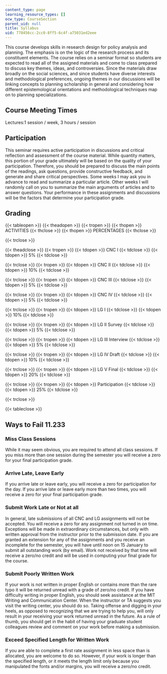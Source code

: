 ```yaml
---
content_type: page
learning_resource_types: []
ocw_type: CourseSection
parent_uid: null
title: Syllabus
uid: 778456cc-2cc0-8ff5-6c4f-a75031ed2eee
---
```


This course develops skills in research design for policy analysis and planning. The emphasis is on the logic of the research process and its constituent elements. The course relies on a seminar format so students are expected to read all of the assigned materials and come to class prepared to discuss key themes, ideas, and controversies. Since the materials draw broadly on the social sciences, and since students have diverse interests and methodological preferences, ongoing themes in our discussions will be linking concepts to planning scholarship in general and considering how different epistemological orientations and methodological techniques map on to planning specializations.

Course Meeting Times
--------------------

Lectures:1 session / week, 3 hours / session

Participation
-------------

This seminar requires active participation in discussions and critical reflection and assessment of the course material. While quantity matters, this portion of your grade ultimately will be based on the quality of your participation. Therefore, you should be prepared to discuss the main points of the readings, ask questions, provide constructive feedback, and generate and share critical perspectives. Some weeks I may ask you in advance to read and summarize a particular article. Other weeks I will randomly call on you to summarize the main arguments of articles and to answer questions. Your performance in these assignments and discussions will be the factors that determine your participation grade.

Grading
-------

{{< tableopen >}}
{{< theadopen >}}
{{< tropen >}}
{{< thopen >}}
ACTIVITIES
{{< thclose >}}
{{< thopen >}}
PERCENTAGES
{{< thclose >}}

{{< trclose >}}

{{< theadclose >}}
{{< tropen >}}
{{< tdopen >}}
CNC I
{{< tdclose >}}
{{< tdopen >}}
5%
{{< tdclose >}}

{{< trclose >}}
{{< tropen >}}
{{< tdopen >}}
CNC II
{{< tdclose >}}
{{< tdopen >}}
10%
{{< tdclose >}}

{{< trclose >}}
{{< tropen >}}
{{< tdopen >}}
CNC III
{{< tdclose >}}
{{< tdopen >}}
5%
{{< tdclose >}}

{{< trclose >}}
{{< tropen >}}
{{< tdopen >}}
CNC IV
{{< tdclose >}}
{{< tdopen >}}
5%
{{< tdclose >}}

{{< trclose >}}
{{< tropen >}}
{{< tdopen >}}
LG I
{{< tdclose >}}
{{< tdopen >}}
10%
{{< tdclose >}}

{{< trclose >}}
{{< tropen >}}
{{< tdopen >}}
LG II Survey
{{< tdclose >}}
{{< tdopen >}}
5%
{{< tdclose >}}

{{< trclose >}}
{{< tropen >}}
{{< tdopen >}}
LG III Interview
{{< tdclose >}}
{{< tdopen >}}
5%
{{< tdclose >}}

{{< trclose >}}
{{< tropen >}}
{{< tdopen >}}
LG IV Draft
{{< tdclose >}}
{{< tdopen >}}
10%
{{< tdclose >}}

{{< trclose >}}
{{< tropen >}}
{{< tdopen >}}
LG V Final
{{< tdclose >}}
{{< tdopen >}}
20%
{{< tdclose >}}

{{< trclose >}}
{{< tropen >}}
{{< tdopen >}}
Participation
{{< tdclose >}}
{{< tdopen >}}
25%
{{< tdclose >}}

{{< trclose >}}

{{< tableclose >}}

Ways to Fail 11.233
-------------------

### Miss Class Sessions

While it may seem obvious, you are required to attend all class sessions. If you miss more than one session during the semester you will receive a zero for your final participation grade.

### Arrive Late, Leave Early

If you arrive late or leave early, you will receive a zero for participation for the day. If you arrive late or leave early more than two times, you will receive a zero for your final participation grade.

### Submit Work Late or Not at all

In general, late submissions of all CNC and LG assignments will not be accepted. You will receive a zero for any assignment not turned in on time. Exceptions will be made in extraordinary circumstances, but only with written approval from the instructor prior to the submission date. If you are granted an extension for any of the assignments and you receive an incomplete for the semester, you will have until noon on 15 January to submit all outstanding work (by email). Work not received by that time will receive a zero/no credit and will be used in computing your final grade for the course.

### Submit Poorly Written Work

If your work is not written in proper English or contains more than the rare typo it will be returned unread with a grade of zero/no credit. If you have difficulty writing in proper English, you should seek assistance at the MIT Writing and Communication Center. When the instructor or TA suggests you visit the writing center, you should do so. Taking offense and digging in your heels, as opposed to recognizing that we are trying to help you, will only result in your receiving your work returned unread in the future. As a rule of thumb, you should get in the habit of having your graduate student colleagues review and comment on your work before making a submission.

### Exceed Specified Length for Written Work

If you are able to complete a first rate assignment in less space than is allocated, you are welcome to do so. However, if your work is longer than the specified length, or it meets the length limit only because you manipulated the fonts and/or margins, you will receive a zero/no credit.